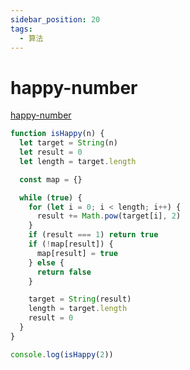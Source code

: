 ```yaml
---
sidebar_position: 20
tags:
  - 算法
---
```


# happy-number

[happy-number](https://leetcode.com/problems/happy-number/)

```js
function isHappy(n) {
  let target = String(n)
  let result = 0
  let length = target.length

  const map = {}

  while (true) {
    for (let i = 0; i < length; i++) {
      result += Math.pow(target[i], 2)
    }
    if (result === 1) return true
    if (!map[result]) {
      map[result] = true
    } else {
      return false
    }

    target = String(result)
    length = target.length
    result = 0
  }
}

console.log(isHappy(2))
```
